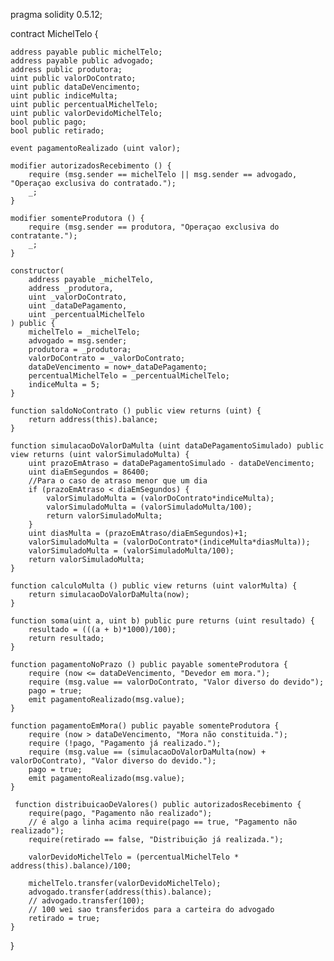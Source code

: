 
pragma solidity 0.5.12;

contract MichelTelo {
    
    address payable public michelTelo;
    address payable public advogado;
    address public produtora;
    uint public valorDoContrato;
    uint public dataDeVencimento;
    uint public indiceMulta;
    uint public percentualMichelTelo;
    uint public valorDevidoMichelTelo;
    bool public pago;
    bool public retirado;
    
    event pagamentoRealizado (uint valor);
    
    modifier autorizadosRecebimento () {
        require (msg.sender == michelTelo || msg.sender == advogado, "Operaçao exclusiva do contratado.");
        _;    
    }
    
    modifier somenteProdutora () {
        require (msg.sender == produtora, "Operaçao exclusiva do contratante.");
        _;
    }
    
    constructor(
        address payable _michelTelo,
        address _produtora,
        uint _valorDoContrato,
        uint _dataDePagamento,
        uint _percentualMichelTelo
    ) public {
        michelTelo = _michelTelo;
        advogado = msg.sender;
        produtora = _produtora;
        valorDoContrato = _valorDoContrato;
        dataDeVencimento = now+_dataDePagamento;
        percentualMichelTelo = _percentualMichelTelo;
        indiceMulta = 5;
    }
    
    function saldoNoContrato () public view returns (uint) {
        return address(this).balance;
    }
    
    function simulacaoDoValorDaMulta (uint dataDePagamentoSimulado) public view returns (uint valorSimuladoMulta) {
        uint prazoEmAtraso = dataDePagamentoSimulado - dataDeVencimento;
        uint diaEmSegundos = 86400;
        //Para o caso de atraso menor que um dia
        if (prazoEmAtraso < diaEmSegundos) {
            valorSimuladoMulta = (valorDoContrato*indiceMulta);
            valorSimuladoMulta = (valorSimuladoMulta/100);
            return valorSimuladoMulta;
        }
        uint diasMulta = (prazoEmAtraso/diaEmSegundos)+1;
        valorSimuladoMulta = (valorDoContrato*(indiceMulta*diasMulta));
        valorSimuladoMulta = (valorSimuladoMulta/100);
        return valorSimuladoMulta;
    }
    
    function calculoMulta () public view returns (uint valorMulta) {
        return simulacaoDoValorDaMulta(now);
    }
    
    function soma(uint a, uint b) public pure returns (uint resultado) {
        resultado = (((a + b)*1000)/100);
        return resultado;
    }
    
    function pagamentoNoPrazo () public payable somenteProdutora {
        require (now <= dataDeVencimento, "Devedor em mora.");
        require (msg.value == valorDoContrato, "Valor diverso do devido");
        pago = true;
        emit pagamentoRealizado(msg.value);
    }
    
    function pagamentoEmMora() public payable somenteProdutora {
        require (now > dataDeVencimento, "Mora não constituida.");
        require (!pago, "Pagamento já realizado.");
        require (msg.value == (simulacaoDoValorDaMulta(now) + valorDoContrato), "Valor diverso do devido.");
        pago = true;
        emit pagamentoRealizado(msg.value);
    }
    
     function distribuicaoDeValores() public autorizadosRecebimento {
        require(pago, "Pagamento não realizado");
        // é algo a linha acima require(pago == true, "Pagamento não realizado");
        require(retirado == false, "Distribuição já realizada.");
        
        valorDevidoMichelTelo = (percentualMichelTelo * address(this).balance)/100;
        
        michelTelo.transfer(valorDevidoMichelTelo);
        advogado.transfer(address(this).balance);
        // advogado.transfer(100);
        // 100 wei sao transferidos para a carteira do advogado
        retirado = true;
    }
}

